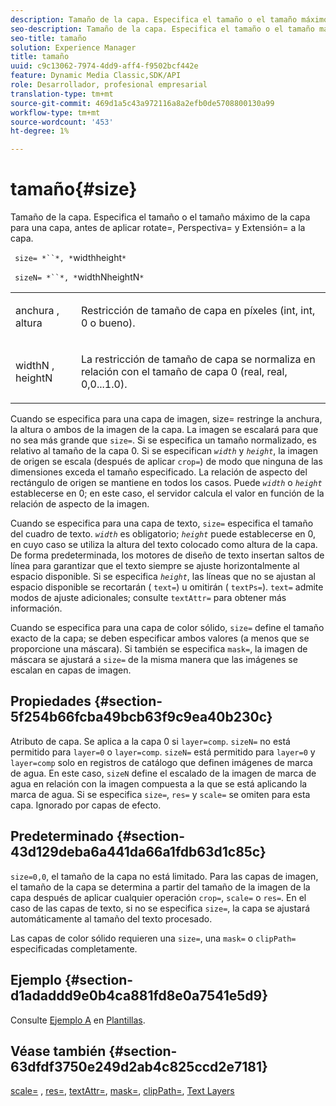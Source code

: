 ```yaml
---
description: Tamaño de la capa. Especifica el tamaño o el tamaño máximo de la capa para una capa, antes de aplicar rotate=, Perspectiva= y Extensión= a la capa.
seo-description: Tamaño de la capa. Especifica el tamaño o el tamaño máximo de la capa para una capa, antes de aplicar rotate=, Perspectiva= y Extensión= a la capa.
seo-title: tamaño
solution: Experience Manager
title: tamaño
uuid: c9c13062-7974-4dd9-aff4-f9502bcf442e
feature: Dynamic Media Classic,SDK/API
role: Desarrollador, profesional empresarial
translation-type: tm+mt
source-git-commit: 469d1a5c43a972116a8a2efb0de5708800130a99
workflow-type: tm+mt
source-wordcount: '453'
ht-degree: 1%

---
```



# tamaño{#size}

Tamaño de la capa. Especifica el tamaño o el tamaño máximo de la capa para una capa, antes de aplicar rotate=, Perspectiva= y Extensión= a la capa.

` size= *``*, *`widthheight`*`

` sizeN= *``*, *`widthNheightN`*`

<table id="simpletable_FBE17D736F93485AA0053BF447B4CC9F"> 
 <tr class="strow"> 
  <td class="stentry"> <p> <span class="codeph"> <span class="varname"> anchura  </span>,  <span class="varname"> altura  </span> </span> </p> </td> 
  <td class="stentry"> <p>Restricción de tamaño de capa en píxeles (int, int, 0 o bueno). </p> </td> 
 </tr> 
 <tr class="strow"> 
  <td class="stentry"> <p> <span class="codeph"> <span class="varname"> widthN  </span>,  <span class="varname"> heightN  </span> </span> </p> </td> 
  <td class="stentry"> <p>La restricción de tamaño de capa se normaliza en relación con el tamaño de capa 0 (real, real, 0,0...1.0). </p> </td> 
 </tr> 
</table>

Cuando se especifica para una capa de imagen, size= restringe la anchura, la altura o ambos de la imagen de la capa. La imagen se escalará para que no sea más grande que `size=`. Si se especifica un tamaño normalizado, es relativo al tamaño de la capa 0. Si se especifican *`width`* y *`height`*, la imagen de origen se escala (después de aplicar `crop=`) de modo que ninguna de las dimensiones exceda el tamaño especificado. La relación de aspecto del rectángulo de origen se mantiene en todos los casos. Puede *`width`* o *`height`* establecerse en 0; en este caso, el servidor calcula el valor en función de la relación de aspecto de la imagen.

Cuando se especifica para una capa de texto, `size=` especifica el tamaño del cuadro de texto. *`width`* es obligatorio;  *`height`* puede establecerse en 0, en cuyo caso se utiliza la altura del texto colocado como altura de la capa. De forma predeterminada, los motores de diseño de texto insertan saltos de línea para garantizar que el texto siempre se ajuste horizontalmente al espacio disponible. Si se especifica *`height`*, las líneas que no se ajustan al espacio disponible se recortarán ( `text=`) u omitirán ( `textPs=`). `text=` admite modos de ajuste adicionales; consulte  `textAttr=` para obtener más información.

Cuando se especifica para una capa de color sólido, `size=` define el tamaño exacto de la capa; se deben especificar ambos valores (a menos que se proporcione una máscara). Si también se especifica `mask=`, la imagen de máscara se ajustará a `size=` de la misma manera que las imágenes se escalan en capas de imagen.

## Propiedades {#section-5f254b66fcba49bcb63f9c9ea40b230c}

Atributo de capa. Se aplica a la capa 0 si `layer=comp`. `sizeN=` no está permitido para  `layer=0` o  `layer=comp`. `sizeN=` está permitido para  `layer=0` y  `layer=comp` solo en registros de catálogo que definen imágenes de marca de agua. En este caso, `sizeN` define el escalado de la imagen de marca de agua en relación con la imagen compuesta a la que se está aplicando la marca de agua. Si se especifica `size=`, `res=` y `scale=` se omiten para esta capa. Ignorado por capas de efecto.

## Predeterminado {#section-43d129deba6a441da66a1fdb63d1c85c}

`size=0,0`, el tamaño de la capa no está limitado. Para las capas de imagen, el tamaño de la capa se determina a partir del tamaño de la imagen de la capa después de aplicar cualquier operación `crop=`, `scale=` o `res=`. En el caso de las capas de texto, si no se especifica `size=`, la capa se ajustará automáticamente al tamaño del texto procesado.

Las capas de color sólido requieren una `size=`, una `mask=` o `clipPath=` especificadas completamente.

## Ejemplo {#section-d1adaddd9e0b4ca881fd8e0a7541e5d9}

Consulte [Ejemplo A](../../../../../is-api/http-ref/image-serving-api-ref/c-http-protocol-reference/c-templates/r-example-a.md#reference-c78ea82e8a1646738e764fa6685dfbac) en [Plantillas](../../../../../is-api/http-ref/image-serving-api-ref/c-http-protocol-reference/c-templates/c-templates.md#concept-3cd2d2adae0e41b2979b9640244d4d3e).

## Véase también {#section-63dfdf3750e249d2ab4c825ccd2e7181}

[scale=](../../../../../is-api/http-ref/image-serving-api-ref/c-http-protocol-reference/c-command-reference/r-is-http-scale.md#reference-098c30cea1764f189e6f7c7e400cc065) ,  [res=](../../../../../is-api/http-ref/image-serving-api-ref/c-http-protocol-reference/c-command-reference/r-res.md#reference-3d6fe416801148dea0f786f2b5169e55),  [textAttr=](../../../../../is-api/http-ref/image-serving-api-ref/c-http-protocol-reference/c-command-reference/r-textattr.md#reference-ff00484fa3244286abeff34911f7ec0d),  [mask=](../../../../../is-api/http-ref/image-serving-api-ref/c-http-protocol-reference/c-command-reference/r-mask.md#reference-922254e027404fb890b850e2723ee06e),  [clipPath=](../../../../../is-api/http-ref/image-serving-api-ref/c-http-protocol-reference/c-command-reference/r-clippath.md#reference-8139b1b52dc54749b51b109521ddf83d),  [Text Layers](../../../../../is-api/http-ref/image-serving-api-ref/c-http-protocol-reference/c-text-formatting/r-text-layers.md#reference-47e78cfb18134db5ab09e17af14a6a8f)
